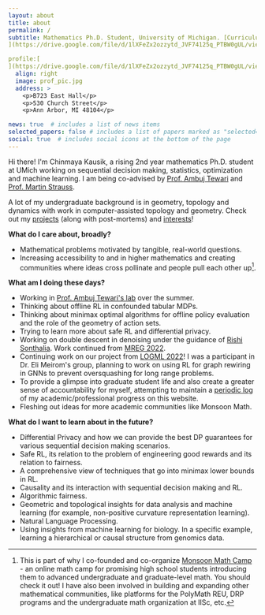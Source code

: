 ```yaml
---
layout: about
title: about
permalink: /
subtitle: Mathematics Ph.D. Student, University of Michigan. [Curriculum Vitae
](https://drive.google.com/file/d/1lXFeZx2ozzytd_JVF74125q_PTBW0gUL/view?usp=sharing).

profile:[
](https://drive.google.com/file/d/1lXFeZx2ozzytd_JVF74125q_PTBW0gUL/view?usp=sharing)
  align: right
  image: prof_pic.jpg
  address: >
    <p>B723 East Hall</p>
    <p>530 Church Street</p>
    <p>Ann Arbor, MI 48104</p>

news: true  # includes a list of news items
selected_papers: false # includes a list of papers marked as "selected={true}"
social: true  # includes social icons at the bottom of the page
---
```


Hi there! I'm Chinmaya Kausik, a rising 2nd year mathematics Ph.D. student at UMich working on sequential decision making, statistics, optimization and machine learning. I am being co-advised by [Prof. Ambuj Tewari](https://ambujtewari.github.io/) and [Prof. Martin Strauss](https://web.eecs.umich.edu/~martinjs/).

A lot of my undergraduate background is in geometry, topology and dynamics with work in computer-assisted topology and geometry. Check out my [projects](projects) (along with post-mortems) and [interests](more)!

**What do I care about, broadly?** 
* Mathematical problems motivated by tangible, real-world questions. 
* Increasing accessibility to and in higher mathematics and creating communities where ideas cross pollinate and people pull each other up[^1].

[^1]: This is part of why I co-founded and co-organize [Monsoon Math Camp](https://www.monsoonmath.org) - an online math camp for promising high school students introducing them to advanced undergraduate and graduate-level math. You should check it out! I have also been involved in building and expanding other mathematical communities, like platforms for the PolyMath REU, DRP programs and the undergraduate math organization at IISc, etc.

**What am I doing these days?**
* Working in [Prof. Ambuj Tewari's lab](https://ambujtewari.github.io/) over the summer.
* Thinking about offline RL in confounded tabular MDPs.
* Thinking about minimax optimal algorithms for offline policy evaluation and the role of the geometry of action sets.
* Trying to learn more about safe RL and differential privacy.
* Working on double descent in denoising under the guidance of [Rishi Sonthalia](https://sites.google.com/umich.edu/rsonthal/home?authuser=0). Work continued from [MREG 2022](https://sites.google.com/umich.edu/mreg-2022/home).
* Continuing work on our project from [LOGML 2022](https://www.logml.ai/)! I was a participant in Dr. Eli Meirom's group, planning to work on using RL for graph rewiring in GNNs to prevent oversquashing for long range problems.
* To provide a glimpse into graduate student life and also create a greater sense of accountability for myself, attempting to maintain a [periodic log](log) of my academic/professional progress on this website. 
* Fleshing out ideas for more academic communities like Monsoon Math.

**What do I want to learn about in the future?**
* Differential Privacy and how we can provide the best DP guarantees for various sequential decision making scenarios.
* Safe RL, its relation to the problem of engineering good rewards and its relation to fairness.
* A comprehensive view of techniques that go into minimax lower bounds in RL.
* Causality and its interaction with sequential decision making and RL.
* Algorithmic fairness.
* Geometric and topological insights for data analysis and machine learning (for example, non-positive curvature representation learning).
* Natural Language Processing.
* Using insights from machine learning for biology. In a specific example, learning a hierarchical or causal structure from genomics data.
